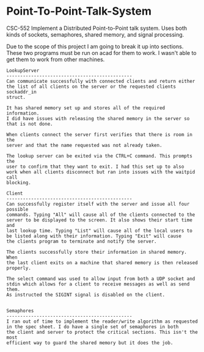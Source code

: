 # Point-To-Point-Talk-System
CSC-552 Implement a Distributed Point-to-Point talk system. Uses both kinds of sockets, semaphores, shared memory, and signal processing.

Due to the scope of this project I am going to break it up into sections.
	These two programs must be run on acad for them to work. 
	I wasn't able to get them to work from other machines.

	LookupServer
	----------------------------------------------
	Can communicate successfully with connected clients and return either
	the list of all clients on the server or the requested clients sockaddr_in
	struct.

	It has shared memory set up and stores all of the required information.
	I did have issues with releasing the shared memory in the server so
	that is not done. 

	When clients connect the server first verifies that there is room in the 
	server and that the name requested was not already taken.

	The lookup server can be exited via the CTRL+C command. This prompts the 
	user to confirm that they want to exit. I had this set up to also 
	work when all clients disconnect but ran into issues with the waitpid call
	blocking.

	Client
	----------------------------------------------
	Can successfully register itself with the server and issue all four possible
	commands. Typing "All" will cause all of the clients connected to the 
	server to be displayed to the screen. It also shows their start time and
	last lookup time. Typing "List" will cause all of the local users to 
	be listed along with their information. Typing "Exit" will cause
	the clients program to terminate and notify the server.

	The clients successfully store their information in shared memory. When 
	the last client exits on a machine that shared memory is then released 
	properly.

	The select command was used to allow input from both a UDP socket and
	stdin which allows for a client to receive messages as well as send them.
	As instructed the SIGINT signal is disabled on the client.

	
	Semaphores
	----------------------------------------------
	I ran out of time to implement the reader/write algorithm as requested
	in the spec sheet. I do have a single set of semaphores in both 
	the client and server to protect the critical sections. This isn't the most
	efficient way to guard the shared memory but it does the job.